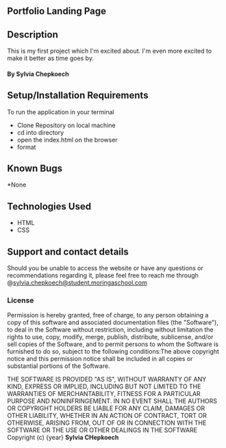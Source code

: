 ## Portfolio Landing Page

## Description
This is my first project which I'm excited about. I'm even more excited to make it better as time goes by. 
#### By **Sylvia Chepkoech**

## Setup/Installation Requirements
To run the application in your terminal
* Clone Repository on local machine
* cd into directory
* open the index.html on the browser
* format

## Known Bugs
*None
## Technologies Used
* HTML
* CSS
## Support and contact details
Should you be unable to access the website or have any questions or recommendations regarding it, please feel free to reach me through @sylvia.chepkoech@student.moringaschool.com
### License
​​Permission is hereby granted, free of charge, to any person obtaining a copy of this software and associated documentation files (the "Software"), to deal in the Software without restriction, including without limitation the rights to use, copy, modify, merge, publish, distribute, sublicense, and/or sell copies of the Software, and to permit persons to whom the Software is furnished to do so, subject to the following conditions:​The above copyright notice and this permission notice shall be included in all copies or substantial portions of the Software.

​THE SOFTWARE IS PROVIDED "AS IS", WITHOUT WARRANTY OF ANY KIND, EXPRESS OR IMPLIED, INCLUDING BUT NOT LIMITED TO THE WARRANTIES OF MERCHANTABILITY, FITNESS FOR A PARTICULAR PURPOSE AND NONINFRINGEMENT. IN NO EVENT SHALL THE AUTHORS OR COPYRIGHT HOLDERS BE LIABLE FOR ANY CLAIM, DAMAGES OR OTHER LIABILITY, WHETHER IN AN ACTION OF CONTRACT, TORT OR OTHERWISE, ARISING FROM, OUT OF OR IN CONNECTION WITH THE SOFTWARE OR THE USE OR OTHER DEALINGS IN THE SOFTWARE
Copyright (c) {year} **Sylvia CHepkoech**
  
